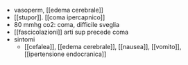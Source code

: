 - vasoperm, [[edema cerebrale]]
- [[stupor]]. [[coma ipercapnico]]
- 80 mmhg co2: coma, difficile sveglia
- [[fascicolazioni]] arti sup precede coma
- sintomi
	- [[cefalea]], [[edema cerebrale]], [[nausea]], [[vomito]], [[ipertensione endocranica]]